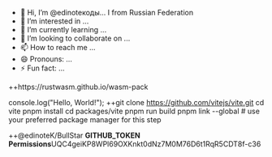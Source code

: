 - 👋 Hi, I’m @edinoteкоды... I from Russian Federation 
- 👀 I’m interested in ...
- 🌱 I’m currently learning ... 
- 💞️ I’m looking to collaborate on ...
- 📫 How to reach me ...
- 😄 Pronouns: ...
- ⚡ Fun fact: ...

<!---
edinoteK/edinoteK is a ✨ special ✨ repository because its `README.md` (this file) appears on your GitHub profile.
You can click the Preview link to take a look at your changes.
---> ++https://rustwasm.github.io/wasm-pack
console.log("Hello, World!");
++git clone https://github.com/vitejs/vite.git
cd vite
pnpm install
cd packages/vite
pnpm run build
pnpm link --global # use your preferred package manager for this step


++@edinoteK/BullStar
**GITHUB_TOKEN Permissions**UQC4geiKP8WPl69OXKnkt0dNz7M0M76D6t1RqR5CDT8f-c36
